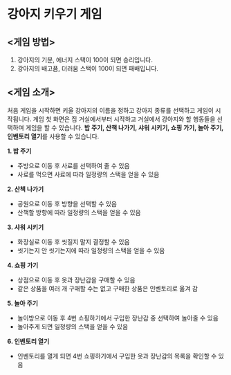 # 강아지 키우기 게임



## <게임 방법>

1. 강아지의 기분, 에너지 스택이 100이 되면 승리입니다.
2. 강아지의 배고픔, 더러움 스택이 100이 되면 패배입니다.

## <게임 소개>

처음 게임을 시작하면 키울 강아지의 이름을 정하고 강아지 종류를 선택하고 게임이 시작됩니다.
게임 첫 화면은 집 거실에서부터 시작하고 거실에서 강아지와 할 행동들을 선택하며 게임을 할 수 있습니다.
**밥 주기, 산책 나가기, 샤워 시키기, 쇼핑 가기, 놀아 주기, 인벤토리 열기**를 사용할 수 있습니다.


**1. 밥 주기**
   - 주방으로 이동 후 사료를 선택하여 줄 수 있음
   - 사료를 먹으면 사료에 따라 일정량의 스택을 얻을 수 있음
     
**2. 산책 나가기**
   - 공원으로 이동 후 방향을 선택할 수 있음
   - 산책할 방향에 따라 일정량의 스택을 얻을 수 있음
     
**3. 샤워 시키기**
   - 화장실로 이동 후 씻질지 말지 결정할 수 있음
   - 씻기는지 안 씻기는지에 따라 일정량의 스택을 얻을 수 있음
     
**4. 쇼핑 가기**
   - 상점으로 이동 후 옷과 장난감을 구매할 수 있음
   - 같은 상품을 여러 개 구매할 수는 없고 구매한 상품은 인벤토리로 옮겨 감
     
**5. 놀아 주기**
   - 놀이방으로 이동 후 4번 쇼핑하기에서 구입한 장난감 중 선택하여 놀아줄 수 있음
   - 놀아주게 되면 일정량의 스택을 얻을 수 있음
     
**6. 인벤토리 열기**
   - 인벤토리를 열게 되면 4번 쇼핑하기에서 구입한 옷과 장난감의 목록을 확인할 수 있음
